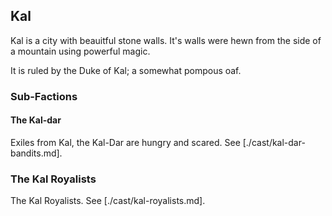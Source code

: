 ## Kal

Kal is a city with beauitful stone walls. It's walls were hewn from the side of
a mountain using powerful magic.

It is ruled by the Duke of Kal; a somewhat pompous oaf.

### Sub-Factions

#### The Kal-dar

Exiles from Kal, the Kal-Dar are hungry and scared. See
[./cast/kal-dar-bandits.md].

### The Kal Royalists

The Kal Royalists. See [./cast/kal-royalists.md].
